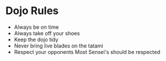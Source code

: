 Dojo Rules
==========
* Always be on time
* Always take off your shoes
* Keep the dojo tidy
* Never bring live blades on the tatami
* Respect your opponents
Most Sensei's should be respected
